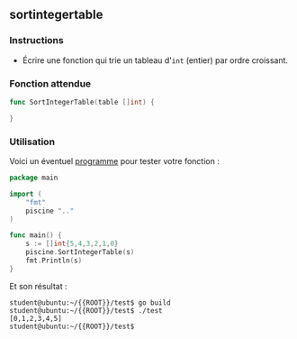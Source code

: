 ## sortintegertable

### Instructions

- Écrire une fonction qui trie un tableau d'`int` (entier) par ordre croissant.

### Fonction attendue

```go
func SortIntegerTable(table []int) {

}
```

### Utilisation

Voici un éventuel [programme](TODO-LINK) pour tester votre fonction :

```go
package main

import (
	"fmt"
	piscine ".."
)

func main() {
	s := []int{5,4,3,2,1,0}
	piscine.SortIntegerTable(s)
	fmt.Println(s)
}
```

Et son résultat :

```console
student@ubuntu:~/{{ROOT}}/test$ go build
student@ubuntu:~/{{ROOT}}/test$ ./test
[0,1,2,3,4,5]
student@ubuntu:~/{{ROOT}}/test$
```
